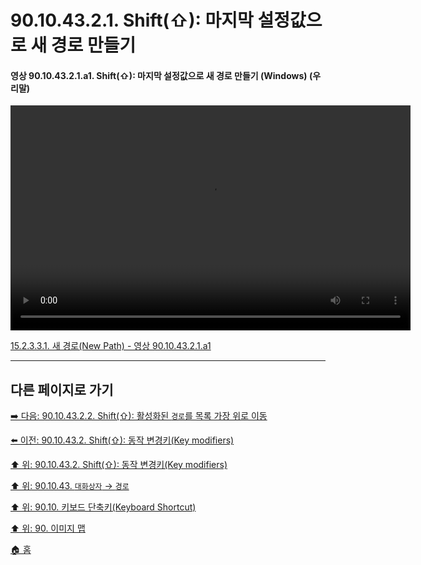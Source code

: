 # 90.10.43.2.1. Shift(⇧): 마지막 설정값으로 새 경로 만들기

<a id="90-10-43-02-01-a1"></a>

#### 영상 90.10.43.2.1.a1. Shift(⇧): 마지막 설정값으로 새 경로 만들기 (Windows) (우리말)
<video controls="controls" width="640" height="360" src="https://github.com/wonder13662/gimp/assets/15767104/84a66152-8e45-4a52-831e-70064039742e"></video>

[15.2.3.3.1. 새 경로(New Path) - 영상 90.10.43.2.1.a1](./15-02-03-03-01-new_path.md#90-10-43-02-01-a1)

***

## 다른 페이지로 가기

[➡️ 다음: 90.10.43.2.2. Shift(⇧): 활성화된 `경로`를 목록 가장 위로 이동](./90-10-43-02-02-raise_path_to_the_top.md)

[⬅️ 이전: 90.10.43.2. Shift(⇧): 동작 변경키(Key modifiers)](./90-10-43-02-00-key_modifier-shift.md)

[⬆️ 위: 90.10.43.2. Shift(⇧): 동작 변경키(Key modifiers)](./90-10-43-02-00-key_modifier-shift.md)

[⬆️ 위: 90.10.43. `대화상자` → `경로`](./90-10-43-00-dialog-path.md)

[⬆️ 위: 90.10. 키보드 단축키(Keyboard Shortcut)](./90-10-00-keyboard_shortcut.md)

[⬆️ 위: 90. 이미지 맵](./90-00-image-map.md)

[🏠 홈](./00-home.md)